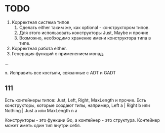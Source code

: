 # TODO

1. Корректная система типов
    1. Сделать either таким же, как optional - конструктором типов.
    2. Для этого использовать конструкторы Just, Maybe и прочие
    3. Возможно, необходимо хранение имени конструктора типа в типе.
2. Корректная работа either.
3. Генерация функций с применением монад.

...

n. Исправить все костыли, связанные с ADT и GADT

## 111

Есть контейнеры типов: Just, Left, Right, MaxLength и прочие. Есть конструкторы,
которые создают типы, например, Left a | Right b или Nothing | Just a
или MaxLength n a

Конструкторы - это функции Go, а контейнер - это структура. Контейнер может иметь
один тип внутри себя.